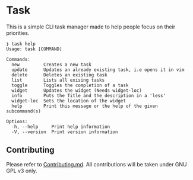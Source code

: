 # Task


This is a simple CLI task manager made to help people focus on their priorities.

```
❯ task help
Usage: task [COMMAND]

Commands:
  new         Creates a new task
  update      Updates an already existing task, i.e opens it in vim
  delete      Deletes an existing task
  list        Lists all exising tasks
  toggle      Toggles the completion of a task
  widget      Updates the widget (Needs widget-loc)
  info        Puts the Title and the description in a 'less'
  widget-loc  Sets the location of the widget
  help        Print this message or the help of the given subcommand(s)

Options:
  -h, --help     Print help information
  -V, --version  Print version information

```


## Contributing

Please refer to [Contributing.md](./CONTRIBUTING.md).
All contributions will be taken under GNU GPL v3 only.



